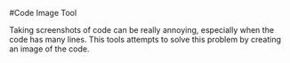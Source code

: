 #Code Image Tool

Taking screenshots of code can be really annoying, especially when
the code has many lines. This tools attempts to solve this problem
by creating an image of the code.
